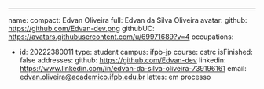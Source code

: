 ---
name:
  compact: Edvan Oliveira
  full: Edvan da Silva Oliveira
avatar:
  github: https://github.com/Edvan-dev.png
  githubUC: https://avatars.githubusercontent.com/u/69971689?v=4
occupations:
- id: 20222380011
  type: student
  campus: ifpb-jp
  course: cstrc
  isFinished: false
addresses:
  github: https://github.com/Edvan-dev
  linkedin: https://www.linkedin.com/in/edvan-da-silva-oliveira-739196161
  email: edvan.oliveira@academico.ifpb.edu.br
  lattes: em processo